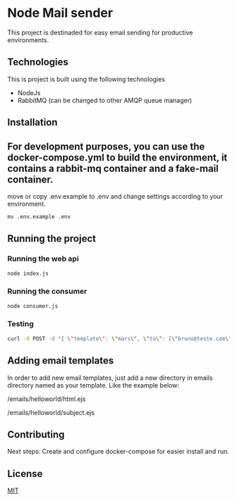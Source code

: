 # Node Mail sender

This project is destinaded for easy email sending for productive environments.

## Technologies
This is project is built using the following technologies
- NodeJs
- RabbitMQ (can be changed to other AMQP queue manager)


## Installation

## For development purposes, you can use the docker-compose.yml to build the environment, it contains a rabbit-mq container and a fake-mail container.

move or copy .env.example to .env and change settings according to your environment.

```bash
mv .env.example .env
```
## Running the project

### Running the web api
``` bash
node index.js
```

### Running the consumer
``` bash
node consumer.js
```

### Testing
``` bash
curl -X POST -d "{ \"template\": \"mars\", \"to\": [\"bruno@teste.com\"], \"params\": { \"name\": \"bruno\"} }" http://localhost:3000/templated-email
``` 

## Adding email templates
In order to add new email templates, just add a new directory in emails directory named as your template. Like the example below:

/emails/helloworld/html.ejs

/emails/helloworld/subject.ejs


## Contributing
Next steps: Create and configure docker-compose for easier install and run.
## License
[MIT](https://choosealicense.com/licenses/mit/)